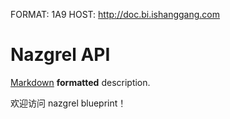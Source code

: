 FORMAT: 1A9
HOST: http://doc.bi.ishanggang.com

# Nazgrel API
[Markdown](http://daringfireball.net/projects/markdown/syntax) **formatted** description.

欢迎访问 nazgrel blueprint！

<!-- include(shared/content.md) -->

<!-- include(shared/intro.md) -->
<!-- include(shared/guide.md) -->
